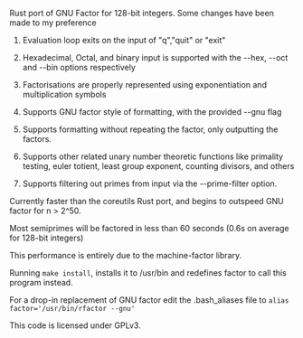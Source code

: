 
  Rust port of GNU Factor for 128-bit integers. Some changes have been made to my preference
  
  1. Evaluation loop exits on the input of "q","quit" or "exit"
  
  2. Hexadecimal, Octal, and binary input is supported with the --hex, --oct and --bin options respectively
  
  3. Factorisations are properly represented using exponentiation and multiplication symbols
  
  4. Supports GNU factor style of formatting, with the provided --gnu flag 
  
  5. Supports formatting without repeating the factor, only outputting the factors.
  
  6. Supports other related unary number theoretic functions like primality testing, 
     euler totient, least group exponent, counting divisors, and others
     
  7. Supports filtering out primes from input via the --prime-filter  option.
  
  Currently faster than the coreutils Rust port, and  begins to outspeed GNU factor for n > 2^50. 
  
  Most semiprimes will be factored in less than 60 seconds (0.6s on average for 128-bit integers)

  This performance is entirely due to the machine-factor library.
  
  Running `make install`, installs it to /usr/bin and redefines factor to call this program instead. 
  
  For a drop-in replacement of GNU factor edit the .bash_aliases file to `alias factor='/usr/bin/rfactor --gnu'` 
  
  This code is licensed under GPLv3. 

